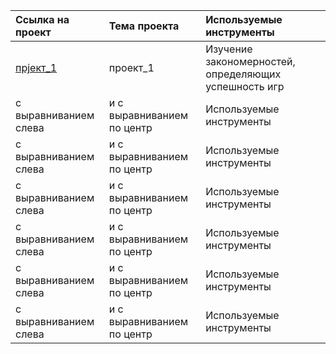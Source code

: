 | Ссылка на проект       |   Тема проекта             | Используемые инструменты |
| :-------------------- | :------------------------| :------------------------ |
| [прjект_1](https://github.com/Tatyana-1981/portfolio/tree/main/проект_1)  | проект_1          | Изучение закономерностей, определяющих успешность игр| Python Pandas NumPy Matplotlib предобработка данных исследовательский анализ данных описательная статистика проверка статистических гипотез |
| с выравниванием слева  | и с выравниванием по центр| Используемые инструменты |
| с выравниванием слева  | и с выравниванием по центр| Используемые инструменты |
| с выравниванием слева  | и с выравниванием по центр| Используемые инструменты |
| с выравниванием слева  | и с выравниванием по центр| Используемые инструменты |
| с выравниванием слева  | и с выравниванием по центр| Используемые инструменты |
| с выравниванием слева  | и с выравниванием по центр| Используемые инструменты |
